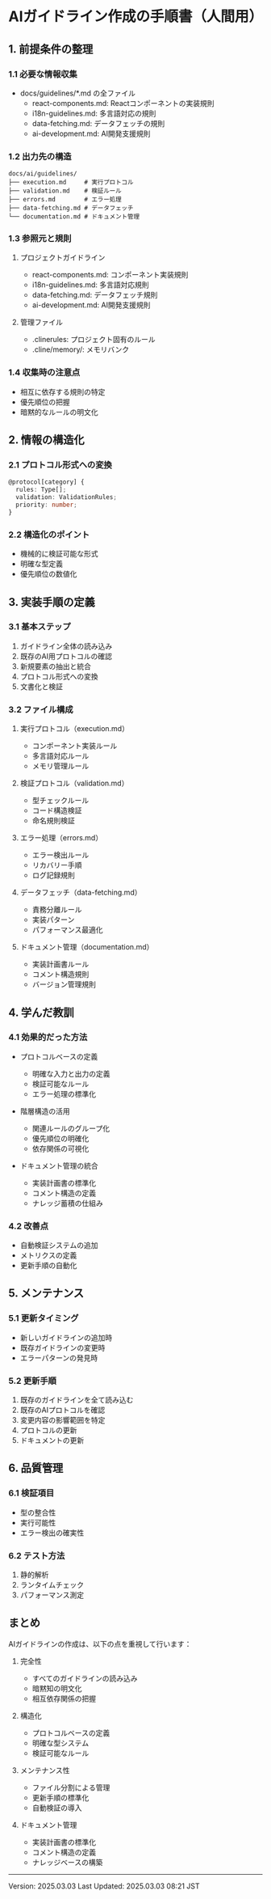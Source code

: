 # AIガイドライン作成の手順書（人間用）

## 1. 前提条件の整理

### 1.1 必要な情報収集
- docs/guidelines/*.md の全ファイル
  - react-components.md: Reactコンポーネントの実装規則
  - i18n-guidelines.md: 多言語対応の規則
  - data-fetching.md: データフェッチの規則
  - ai-development.md: AI開発支援規則

### 1.2 出力先の構造
```
docs/ai/guidelines/
├── execution.md     # 実行プロトコル
├── validation.md    # 検証ルール
├── errors.md        # エラー処理
├── data-fetching.md # データフェッチ
└── documentation.md # ドキュメント管理
```

### 1.3 参照元と規則
1. プロジェクトガイドライン
   - react-components.md: コンポーネント実装規則
   - i18n-guidelines.md: 多言語対応規則
   - data-fetching.md: データフェッチ規則
   - ai-development.md: AI開発支援規則

2. 管理ファイル
   - .clinerules: プロジェクト固有のルール
   - .cline/memory/: メモリバンク

### 1.4 収集時の注意点
- 相互に依存する規則の特定
- 優先順位の把握
- 暗黙的なルールの明文化

## 2. 情報の構造化

### 2.1 プロトコル形式への変換
```typescript
@protocol[category] {
  rules: Type[];
  validation: ValidationRules;
  priority: number;
}
```

### 2.2 構造化のポイント
- 機械的に検証可能な形式
- 明確な型定義
- 優先順位の数値化

## 3. 実装手順の定義

### 3.1 基本ステップ
1. ガイドライン全体の読み込み
2. 既存のAI用プロトコルの確認
3. 新規要素の抽出と統合
4. プロトコル形式への変換
5. 文書化と検証

### 3.2 ファイル構成
1. 実行プロトコル（execution.md）
   - コンポーネント実装ルール
   - 多言語対応ルール
   - メモリ管理ルール

2. 検証プロトコル（validation.md）
   - 型チェックルール
   - コード構造検証
   - 命名規則検証

3. エラー処理（errors.md）
   - エラー検出ルール
   - リカバリー手順
   - ログ記録規則

4. データフェッチ（data-fetching.md）
   - 責務分離ルール
   - 実装パターン
   - パフォーマンス最適化

5. ドキュメント管理（documentation.md）
   - 実装計画書ルール
   - コメント構造規則
   - バージョン管理規則

## 4. 学んだ教訓

### 4.1 効果的だった方法
- プロトコルベースの定義
  - 明確な入力と出力の定義
  - 検証可能なルール
  - エラー処理の標準化

- 階層構造の活用
  - 関連ルールのグループ化
  - 優先順位の明確化
  - 依存関係の可視化

- ドキュメント管理の統合
  - 実装計画書の標準化
  - コメント構造の定義
  - ナレッジ蓄積の仕組み

### 4.2 改善点
- 自動検証システムの追加
- メトリクスの定義
- 更新手順の自動化

## 5. メンテナンス

### 5.1 更新タイミング
- 新しいガイドラインの追加時
- 既存ガイドラインの変更時
- エラーパターンの発見時

### 5.2 更新手順
1. 既存のガイドラインを全て読み込む
2. 既存のAIプロトコルを確認
3. 変更内容の影響範囲を特定
4. プロトコルの更新
5. ドキュメントの更新

## 6. 品質管理

### 6.1 検証項目
- 型の整合性
- 実行可能性
- エラー検出の確実性

### 6.2 テスト方法
1. 静的解析
2. ランタイムチェック
3. パフォーマンス測定

## まとめ

AIガイドラインの作成は、以下の点を重視して行います：

1. 完全性
   - すべてのガイドラインの読み込み
   - 暗黙知の明文化
   - 相互依存関係の把握

2. 構造化
   - プロトコルベースの定義
   - 明確な型システム
   - 検証可能なルール

3. メンテナンス性
   - ファイル分割による管理
   - 更新手順の標準化
   - 自動検証の導入

4. ドキュメント管理
   - 実装計画書の標準化
   - コメント構造の定義
   - ナレッジベースの構築

---
Version: 2025.03.03
Last Updated: 2025.03.03 08:21 JST
